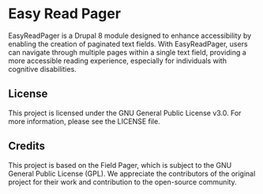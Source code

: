 # Easy Read Pager

EasyReadPager is a Drupal 8 module designed to enhance accessibility by enabling the creation of paginated text fields. With EasyReadPager, users can navigate through multiple pages within a single text field, providing a more accessible reading experience, especially for individuals with cognitive disabilities.

## License

This project is licensed under the GNU General Public License v3.0. For more information, please see the LICENSE file.

## Credits

This project is based on the Field Pager, which is subject to the GNU General Public License (GPL). We appreciate the contributors of the original project for their work and contribution to the open-source community.
